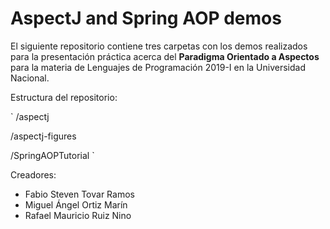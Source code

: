 # AspectJ and Spring AOP demos

El siguiente repositorio contiene tres carpetas con los demos realizados para la presentación práctica acerca del **Paradigma Orientado a Aspectos** para la materia de Lenguajes de Programación 2019-I en la Universidad Nacional.

Estructura del repositorio:

`
/aspectj

/aspectj-figures

/SpringAOPTutorial
`

Creadores:
- Fabio Steven Tovar Ramos
- Miguel Ángel Ortiz Marín
- Rafael Mauricio Ruiz Nino
